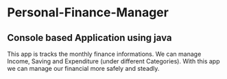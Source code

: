 # Personal-Finance-Manager
## Console based Application using java
This app is tracks the monthly finance informations. We can manage Income, Saving and Expenditure (under different Categories).
With this app we can manage our financial more safely and steadly.
